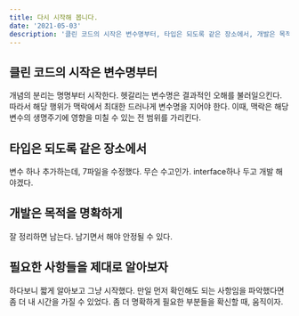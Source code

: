 ```yaml
---
title: 다시 시작해 봅니다.
date: '2021-05-03'
description: '클린 코드의 시작은 변수명부터, 타입은 되도록 같은 장소에서, 개발은 목적을 명확하게, 필요한 사항들을 제대로 알아보자'
---
```


## 클린 코드의 시작은 변수명부터

개념의 분리는 명명부터 시작한다. 헷갈리는 변수명은 결과적인 오해를 불러일으킨다. 따라서 해당 행위가 맥락에서 최대한 드러나게 변수명을 지어야 한다. 이때, 맥락은 해당 변수의 생명주기에 영향을 미칠 수 있는 전 범위를 가리킨다.

## 타입은 되도록 같은 장소에서

변수 하나 추가하는데, 7파일을 수정했다. 무슨 수고인가. interface하나 두고 개발 해야겠다.

## 개발은 목적을 명확하게

잘 정리하면 남는다. 남기면서 해야 안정될 수 있다.

## 필요한 사항들을 제대로 알아보자

하다보니 짧게 알아보고 그냥 시작했다. 만일 먼저 확인해도 되는 사항임을 파악했다면 좀 더 내 시간을 가질 수 있었다. 좀 더 명확하게 필요한 부분들을 확신할 때, 움직이자.
